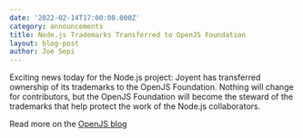 ```yaml
---
date: '2022-02-14T17:00:00.000Z'
category: announcements
title: Node.js Trademarks Transferred to OpenJS Foundation
layout: blog-post
author: Joe Sepi
---
```


Exciting news today for the Node.js project: Joyent has transferred ownership of its trademarks to the OpenJS Foundation. Nothing will change for contributors, but the OpenJS Foundation will become the steward of the trademarks that help protect the work of the Node.js collaborators.

Read more on the [OpenJS blog](https://openjsf.org/blog/2022/02/14/node-js-trademarks-transferred-to-openjs-foundation/)
